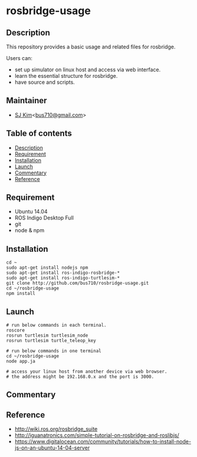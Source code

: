 # rosbridge-usage

## Description
This repository provides a basic usage and related files for rosbridge.

Users can:
- set up simulator on linux host and access via web interface.
- learn the essential structure for rosbridge.
- have source and scripts.

## Maintainer
- [SJ Kim](http://bus710.net)<<bus710@gmail.com>>

## Table of contents
- [Description](#description)
- [Requirement](#requirement)
- [Installation](#installation)
- [Launch](#launch)
- [Commentary](#commentary)
- [Reference](#reference)

## Requirement
- Ubuntu 14.04
- ROS Indigo Desktop Full
- git
- node & npm

## Installation
```
cd ~
sudo apt-get install nodejs npm
sudo apt-get install ros-indigo-rosbridge-*
sudo apt-get install ros-indigo-turtlesim-*
git clone http://github.com/bus710/rosbridge-usage.git
cd ~/rosbridge-usage
npm install
```

## Launch
```
# run below commands in each terminal.
roscore
rosrun turtlesim turtlesim_node
rosrun turtlesim turtle_teleop_key

# run below commands in one terminal
cd ~/rosbridge-usage
node app.ja

# access your linux host from another device via web browser.
# the address might be 192.168.0.x and the port is 3000.
```

## Commentary

## Reference
- http://wiki.ros.org/rosbridge_suite
- http://iguanatronics.com/simple-tutorial-on-rosbridge-and-roslibjs/
- https://www.digitalocean.com/community/tutorials/how-to-install-node-js-on-an-ubuntu-14-04-server
